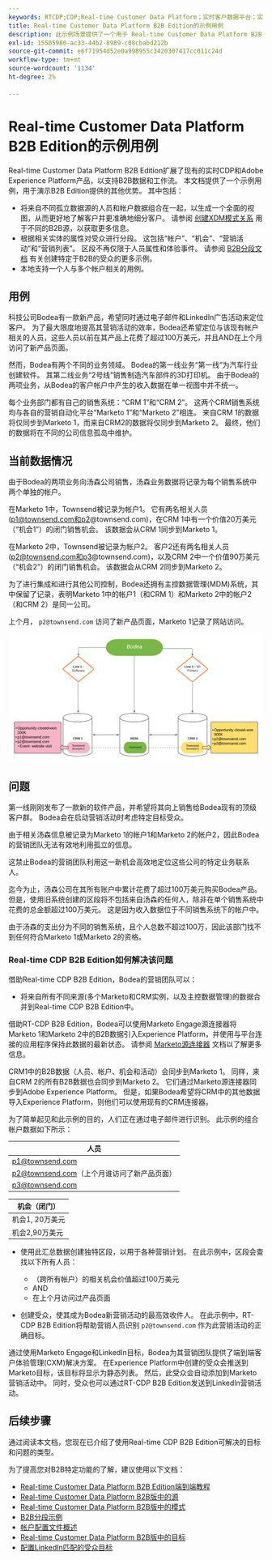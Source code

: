 ```yaml
---
keywords: RTCDP;CDP;Real-time Customer Data Platform；实时客户数据平台；实时CDP;RTCDP
title: Real-time Customer Data Platform B2B Edition的示例用例
description: 此示例场景提供了一个用于 Real-time Customer Data Platform B2B 版本实施的配置示例。
exl-id: 15505980-ac33-44b2-8989-c08cbabd212b
source-git-commit: e6f71954d52e0a998955c3420307417cc011c24d
workflow-type: tm+mt
source-wordcount: '1134'
ht-degree: 2%

---
```


# Real-time Customer Data Platform B2B Edition的示例用例

Real-time Customer Data Platform B2B Edition扩展了现有的实时CDP和Adobe Experience Platform产品，以支持B2B数据和工作流。 本文档提供了一个示例用例，用于演示B2B Edition提供的其他优势。 其中包括：

- 将来自不同孤立数据源的人员和帐户数据组合在一起，以生成一个全面的视图，从而更好地了解客户并更准确地细分客户。 请参阅 [创建XDM模式关系](./schemas/b2b.md) 用于不同的B2B源，以获取更多信息。
- 根据相关实体的属性对受众进行分段。 这包括“帐户”、“机会”、“营销活动”和“营销列表”。 区段不再仅限于人员属性和体验事件。 请参阅 [B2B分段文档](./segmentation/b2b.md) 有关创建特定于B2B的受众的更多示例。
- 本地支持一个人与多个帐户相关的用例。

## 用例

科技公司Bodea有一款新产品，希望同时通过电子邮件和LinkedIn广告活动来定位客户。 为了最大限度地提高其营销活动的效率，Bodea还希望定位与该现有帐户相关的人员，这些人员以前在其产品上花费了超过100万美元，并且AND在上个月访问了新产品页面。

然而，Bodea有两个不同的业务领域。 Bodea的第一线业务“第一线”为汽车行业创建软件。 其第二线业务“2号线”销售制造汽车部件的3D打印机。 由于Bodea的两项业务，从Bodea的客户帐户中产生的收入数据在单一视图中并不统一。

每个业务部门都有自己的销售系统：“CRM 1”和“CRM 2”。 这两个CRM销售系统均与各自的营销自动化平台“Marketo 1”和“Marketo 2”相连。 来自CRM 1的数据将仅同步到Marketo 1，而来自CRM2的数据将仅同步到Marketo 2。 最终，他们的数据将在不同的公司信息孤岛中维护。

## 当前数据情况

由于Bodea的两项业务向汤森公司销售，汤森业务数据将记录为每个销售系统中两个单独的帐户。

在Marketo 1中，Townsend被记录为帐户1。 它有两名相关人员(p1@townsend.com和p2@townsend.com)，在CRM 1中有一个价值20万美元（“机会1”）的闭门销售机会。 该数据会从CRM 1同步到Marketo 1。

在Marketo 2中，Townsend被记录为帐户2。 客户2还有两名相关人员(p2@townsend.com和p3@townsend.com)，以及CRM 2中一个价值90万美元（“机会2”）的闭门销售机会。 该数据会从CRM 2同步到Marketo 2。

为了进行集成和进行其他公司控制，Bodea还拥有主控数据管理(MDM)系统，其中保留了记录，表明Marketo 1中的帐户1（和CRM 1）和Marketo 2中的帐户2（和CRM 2）是同一公司。

上个月， `p2@townsend.com` 访问了新产品页面，Marketo 1记录了网站访问。

![帐户信息图](./assets/account-info.png)

## 问题

第一线刚刚发布了一款新的软件产品，并希望将其向上销售给Bodea现有的顶级客户群。 Bodea会在启动营销活动时考虑特定目标受众。

由于相关汤森信息被记录为Marketo 1的帐户1和Marketo 2的帐户2，因此Bodea的营销团队无法有效地利用孤立的信息。

这禁止Bodea的营销团队利用这一新机会高效地定位这些公司的特定业务联系人。

迄今为止，汤森公司在其所有账户中累计花费了超过100万美元购买Bodea产品。 但是，使用旧系统创建的区段将不包括来自汤森的任何人，除非在单个销售系统中花费的总金额超过100万美元。 这是因为收入数据位于不同销售系统下的帐户中。

由于汤森的支出分为不同的销售系统，且个人总数不超过100万，因此该部门找不到任何符合Marketo 1或Marketo 2的资格。

### Real-time CDP B2B Edition如何解决该问题

借助Real-time CDP B2B Edition，Bodea的营销团队可以：

- 将来自所有不同来源(多个Marketo和CRM实例，以及主控数据管理)的数据合并到Real-time CDP B2B Edition中。

借助RT-CDP B2B Edition，Bodea可以使用Marketo Engage源连接器将Marketo 1和Marketo 2中的B2B数据引入Experience Platform，并使用与平台连接的应用程序保持此数据的最新状态。 请参阅 [Marketo源连接器](../sources/connectors/adobe-applications/marketo/marketo.md) 文档以了解更多信息。

CRM1中的B2B数据（人员、帐户、机会和活动）会同步到Marketo 1。 同样，来自CRM 2的所有B2B数据也会同步到Marketo 2。 它们通过Marketo源连接器同步到Adobe Experience Platform。 但是，如果Bodea希望将CRM中的其他数据导入Experience Platform，则他们可以使用现有的CRM连接器。

为了简单起见和此示例的目的，人们正在通过电子邮件进行识别。 此示例的组合帐户数据如下所示：

| 人员 |
|---|
| p1@townsend.com |
| p2@townsend.com（上个月谁访问了新产品页面） |
| p3@townsend.com |

| 机会（闭门） |
|---|
| 机会1, 20万美元 |
| 机会2,90万美元 |

- 使用此汇总数据创建独特区段，以用于各种营销计划。 在此示例中，区段会查找以下所有人员：

   - （跨所有帐户）的相关机会价值超过100万美元
   - AND
   - 在上个月访问过产品页面

- 创建受众，使其成为Bodea新营销活动的最高效收件人。 在此示例中，RT-CDP B2B Edition将帮助营销人员识别 `p2@townsend.com` 作为此营销活动的正确目标。

通过使用Marketo Engage和LinkedIn目标，Bodea为其营销团队提供了端到端客户体验管理(CXM)解决方案。 在Experience Platform中创建的受众会推送到Marketo目标，该目标将显示为静态列表。 然后，此受众会自动添加到Marketo营销活动中。 同时，受众也可以通过RT-CDP B2B Edition发送到LinkedIn营销活动。

## 后续步骤

通过阅读本文档，您现在已介绍了使用Real-time CDP B2B Edition可解决的目标和问题的类型。

为了提高您对B2B特定功能的了解，建议使用以下文档：

- [Real-time Customer Data Platform B2B Edition端到端教程](./b2b-tutorial.md)
- [Real-time Customer Data Platform B2B版中的源](./sources/b2b.md)
- [Real-time Customer Data Platform B2B版中的模式](./schemas/b2b.md)
- [B2B分段示例](./segmentation/b2b.md)
- [帐户配置文件概述](./accounts/account-profile-overview.md)
- [Real-time Customer Data Platform B2B版中的目标](./destinations/b2b.md)
- [配置LinkedIn匹配的受众目标](../destinations/catalog/social/linkedin.md)

